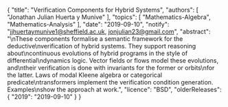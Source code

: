 {
    "title": "Verification Components for Hybrid Systems",
    "authors": [
        "Jonathan Julian Huerta y Munive"
    ],
    "topics": [
        "Mathematics-Algebra",
        "Mathematics-Analysis"
    ],
    "date": "2019-09-10",
    "notify": "jjhuertaymunive1@sheffield.ac.uk, jonjulian23@gmail.com",
    "abstract": "\nThese components formalise a semantic framework for the deductive\nverification of hybrid systems. They support reasoning about\ncontinuous evolutions of hybrid programs in the style of differential\ndynamics logic. Vector fields or flows model these evolutions, and\ntheir verification is done with invariants for the former or orbits\nfor the latter. Laws of modal Kleene algebra or categorical predicate\ntransformers implement the verification condition generation. Examples\nshow the approach at work.",
    "licence": "BSD",
    "olderReleases": {
        "2019": "2019-09-10"
    }
}